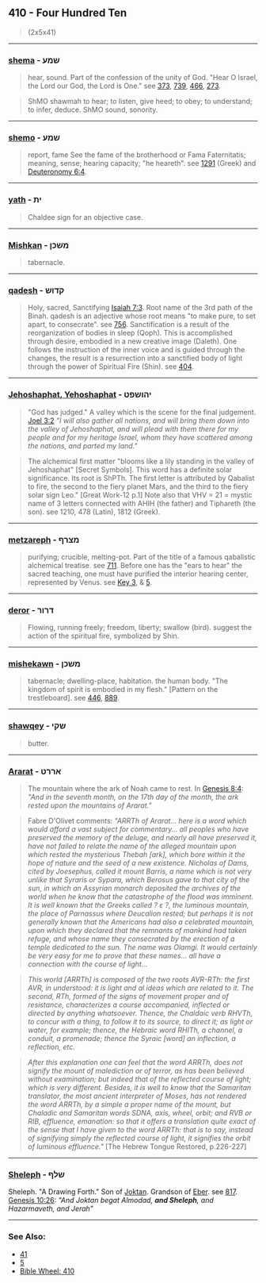 ## 410 - Four Hundred Ten
> (2x5x41)

---

### [shema](/keys/ShMO) - שמע
> hear, sound. Part of the confession of the unity of God. "Hear O Israel, the Lord our God, the Lord is One." see [373](373), [739](739), [466](466), [273](273).

> ShMO shawmah to hear; to listen, give heed; to obey; to understand; to infer, deduce. ShMO sound, sonority.

---

### [shemo](/keys/ShMO) - שמע
> report, fame See the fame of the brotherhood or Fama Faternitatis; meaning, sense; hearing capacity; "he heareth". see [1291](1291) (Greek) and [Deuteronomy 6:4](http://biblehub.com//.htm).

---

### [yath](/keys/ITh) - ית
> Chaldee sign for an objective case.

---

### [Mishkan](/keys/MShKN) - משכן
> tabernacle.

---

### [qadesh](/keys/QDVSh) - קדוש
> Holy, sacred, Sanctifying [Isaiah 7:3](http://biblehub.com/isaiah/7-3.htm). Root name of the 3rd path of the Binah. qadesh is an adjective whose root means "to make pure, to set apart, to consecrate". see [756](756). Sanctification is a result of the reorganization of bodies in sleep (Qoph). This is accomplished through desire, embodied in a new creative image (Daleth). One follows the instruction of the inner voice and is guided through the changes, the result is a resurrection into a sanctified body of light through the power of Spiritual Fire (Shin). see [404](404).

---

### [Jehoshaphat, Yehoshaphat](/keys/IHVShPT) - יהושפט
> "God has judged." A valley which is the scene for the final judgement. [Joel 3:2](http://biblehub.com/joel/3-2.htm) *"I will also gather all nations, and will bring them down into the valley of Jehoshaphat, and will plead with them there for my people and for my heritage Israel, whom they have scattered among the nations, and parted my land."*

> The alchemical first matter "blooms like a lily standing in the valley of Jehoshaphat" [Secret Symbols]. This word has a definite solar significance. Its root is ShPTh. The first letter is attributed by Qabalist to fire, the second to the fiery planet Mars, and the third to the fiery solar sign Leo." [Great Work-12 p.1] Note also that VHV = 21 = mystic name of 3 letters connected with AHIH (the father) and Tiphareth (the son). see 1210, 478 (Latin), 1812 (Greek).

---

### [metzareph](/keys/MTzRP) - מצרף
> purifying; crucible, melting-pot. Part of the title of a famous qabalistic alchemical treatise. see [711](711). Before one has the "ears to hear" the sacred teaching, one must have purified the interior hearing center, represented by Venus. see [Key 3](3), & [5](5).

---

### [deror](/keys/DRVR) - דרור
> Flowing, running freely; freedom, liberty; swallow (bird). suggest the action of the spiritual fire, symbolized by Shin.

---

### [mishekawn](/keys/MShKN) - משכן
> tabernacle; dwelling-place, habitation. the human body. "The kingdom of spirit is embodied in my flesh." [Pattern on the trestleboard]. see [446](446), [889](889).

---

### [shawqey](/keys/ShQI) - שקי
> butter.

---

### [Ararat](/keys/ARRT) - אררט
> The mountain where the ark of Noah came to rest. In [Genesis 8:4](http://biblehub.com/genesis/8-4.htm): *"And in the seventh month, on the 17th day of the month, the ark rested upon the mountains of Ararat."*

> Fabre D'Olivet comments: *"ARRTh of Ararat... here is a word which would afford a vast subject for commentary... all peoples who have preserved the memory of the deluge, and nearly all have preserved it, have not failed to relate the name of the alleged mountain upon which rested the mysterious Thebah [ark], which bore within it the hope of nature and the seed of a new existence. Nicholas of Dams, cited by Joesephus, called it mount Barris, a name which is not very unlike that Syraris or Sypara, which Berosus gave to that city of the sun, in which an Assyrian monarch deposited the archives of the world when he know that the catastrophe of the flood was imminent. It is well known that the Greeks called ? ε ?, the luminous mountain, the place of Parnassus where Deucalion rested; but perhaps it is not generally known that the Americans had also a celebrated mountain, upon which they declared that the remnants of mankind had taken refuge, and whose name they consecrated by the erection of a temple dedicated to the sun. The name was Olamgi. It would certainly be very easy for me to prove that these names... all have a connection with the course of light...*

> *This world [ARRTh] is composed of the two roots AVR-RTh: the first AVR, in understood: it is light and al ideas which are related to it. The second, RTh, formed of the signs of movement proper and of resistance, characterizes a course accompanied, inflected or directed by anything whatsoever. Thence, the Chaldaic verb RHVTh, to concur with a thing, to follow it to its source, to direct it; as light or water, for example; thence, the Hebraic word RHITh, a channel, a conduit, a promenade; thence the Syraic [word] an inflection, a reflection, etc.*

> *After this explanation one can feel that the word ARRTh, does not signify the mount of malediction or of terror, as has been believed without examination; but indeed that of the reflected course of light; which is very different. Besides, it is well to know that the Samaritan translator, the most ancient interpreter of Moses, has not rendered the word ARRTh, by a simple a proper name of the mount, but Chaladic and Samaritan words SDNA, axis, wheel, orbit; and RVB or RIB, effluence, emanation: so that it offers a translation quite exact of the sense that I have given to the word ARRTh: that is to say, instead of signifying simply the reflected course of light, it signifies the orbit of luminous effluence."* [The Hebrew Tongue Restored, p.226-227]

---

### [Sheleph](/keys/ShLP) - שלף
Sheleph. "A Drawing Forth." Son of [Joktan](/keys/IQTN). Grandson of [Eber](/keys/OBR). see [817](817). [Genesis 10:26](https://biblehub.com/genesis/10-26.htm): *"And Joktan begat Almodad, **and Sheleph**, and Hazarmaveth, and Jerah"*

---

### See Also:

- [41](41)
- [5](5)
- [Bible Wheel: 410](https://www.biblewheel.com//GR/GR_Database.php?SearchBy_Gematria=410)


